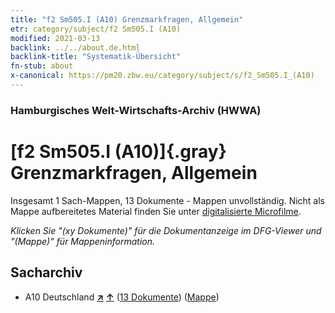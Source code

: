 ```yaml
---
title: "f2 Sm505.I (A10) Grenzmarkfragen, Allgemein"
etr: category/subject/f2 Sm505.I (A10)
modified: 2021-03-13
backlink: ../../about.de.html
backlink-title: "Systematik-Übersicht"
fn-stub: about
x-canonical: https://pm20.zbw.eu/category/subject/s/f2_Sm505.I_(A10)
---
```


### Hamburgisches Welt-Wirtschafts-Archiv (HWWA)
# [f2 Sm505.I (A10)]{.gray}&#8201; Grenzmarkfragen, Allgemein&#160; 




Insgesamt 1 Sach-Mappen, 13 Dokumente - Mappen unvollständig.
Nicht als Mappe aufbereitetes Material finden Sie unter [digitalisierte Microfilme](/film/h1_sh.de.html).

_Klicken Sie "(xy Dokumente)" für die Dokumentanzeige im DFG-Viewer und "(Mappe)" für Mappeninformation._

## Sacharchiv



- A10 Deutschland [**&nearr;**](../../../geo/i/126128/about.de.html "Deutschland (alle Mappen)") [**&uarr;**](../../../geo/about.de.html#A10 "Ländersystematik") (<a href="https://pm20.zbw.eu/dfgview/sh/126128,144342" title="über: Deutschland : Grenzmarkfragen, Allgemein" target="_blank">13 Dokumente</a>) ([Mappe](../../../../folder/sh/1261xx/126128/1443xx/144342/about.de.html))


